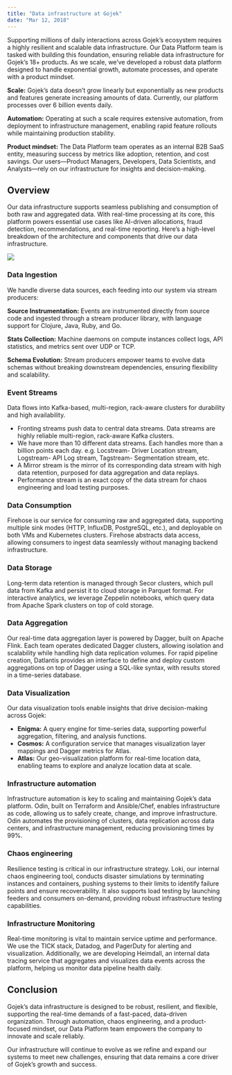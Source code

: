 ```yaml
---
title: "Data infrastructure at Gojek"
date: "Mar 12, 2018"
---
```


Supporting millions of daily interactions across Gojek’s ecosystem requires a highly resilient and scalable data infrastructure. Our Data Platform team is tasked with building this foundation, ensuring reliable data infrastructure for Gojek’s 18+ products. As we scale, we’ve developed a robust data platform designed to handle exponential growth, automate processes, and operate with a product mindset.

**Scale:** Gojek’s data doesn’t grow linearly but exponentially as new products and features generate increasing amounts of data. Currently, our platform processes over 6 billion events daily.

**Automation:** Operating at such a scale requires extensive automation, from deployment to infrastructure management, enabling rapid feature rollouts while maintaining production stability.

**Product mindset:** The Data Platform team operates as an internal B2B SaaS entity, measuring success by metrics like adoption, retention, and cost savings. Our users—Product Managers, Developers, Data Scientists, and Analysts—rely on our infrastructure for insights and decision-making.

## Overview

Our data infrastructure supports seamless publishing and consumption of both raw and aggregated data. With real-time processing at its core, this platform powers essential use cases like AI-driven allocations, fraud detection, recommendations, and real-time reporting. Here’s a high-level breakdown of the architecture and components that drive our data infrastructure.

![](/img/infra.png)

### Data Ingestion

We handle diverse data sources, each feeding into our system via stream producers:

**Source Instrumentation:** Events are instrumented directly from source code and ingested through a stream producer library, with language support for Clojure, Java, Ruby, and Go.

**Stats Collection:** Machine daemons on compute instances collect logs, API statistics, and metrics sent over UDP or TCP.

**Schema Evolution:** Stream producers empower teams to evolve data schemas without breaking downstream dependencies, ensuring flexibility and scalability.

### Event Streams

Data flows into Kafka-based, multi-region, rack-aware clusters for durability and high availability.

- Fronting streams push data to central data streams. Data streams are highly reliable multi-region, rack-aware Kafka clusters.
- We have more than 10 different data streams. Each handles more than a billion points each day. e.g. Locstream- Driver Location stream, Logstream- API Log stream, Tagstream- Segmentation stream, etc.
- A Mirror stream is the mirror of its corresponding data stream with high data retention, purposed for data aggregation and data replays.
- Performance stream is an exact copy of the data stream for chaos engineering and load testing purposes.

### Data Consumption

Firehose is our service for consuming raw and aggregated data, supporting multiple sink modes (HTTP, InfluxDB, PostgreSQL, etc.), and deployable on both VMs and Kubernetes clusters. Firehose abstracts data access, allowing consumers to ingest data seamlessly without managing backend infrastructure.

### Data Storage

Long-term data retention is managed through Secor clusters, which pull data from Kafka and persist it to cloud storage in Parquet format. For interactive analytics, we leverage Zeppelin notebooks, which query data from Apache Spark clusters on top of cold storage.

### Data Aggregation

Our real-time data aggregation layer is powered by Dagger, built on Apache Flink. Each team operates dedicated Dagger clusters, allowing isolation and scalability while handling high data replication volumes. For rapid pipeline creation, Datlantis provides an interface to define and deploy custom aggregations on top of Dagger using a SQL-like syntax, with results stored in a time-series database.

### Data Visualization

Our data visualization tools enable insights that drive decision-making across Gojek:

- **Enigma:** A query engine for time-series data, supporting powerful aggregation, filtering, and analysis functions.
- **Cosmos:** A configuration service that manages visualization layer mappings and Dagger metrics for Atlas.
- **Atlas:** Our geo-visualization platform for real-time location data, enabling teams to explore and analyze location data at scale.

### Infrastructure automation

Infrastructure automation is key to scaling and maintaining Gojek’s data platform. Odin, built on Terraform and Ansible/Chef, enables infrastructure as code, allowing us to safely create, change, and improve infrastructure. Odin automates the provisioning of clusters, data replication across data centers, and infrastructure management, reducing provisioning times by 99%.

### Chaos engineering

Resilience testing is critical in our infrastructure strategy. Loki, our internal chaos engineering tool, conducts disaster simulations by terminating instances and containers, pushing systems to their limits to identify failure points and ensure recoverability. It also supports load testing by launching feeders and consumers on-demand, providing robust infrastructure testing capabilities.

### Infrastructure Monitoring

Real-time monitoring is vital to maintain service uptime and performance. We use the TICK stack, Datadog, and PagerDuty for alerting and visualization. Additionally, we are developing Heimdall, an internal data tracing service that aggregates and visualizes data events across the platform, helping us monitor data pipeline health daily.

## Conclusion

Gojek’s data infrastructure is designed to be robust, resilient, and flexible, supporting the real-time demands of a fast-paced, data-driven organization. Through automation, chaos engineering, and a product-focused mindset, our Data Platform team empowers the company to innovate and scale reliably.

Our infrastructure will continue to evolve as we refine and expand our systems to meet new challenges, ensuring that data remains a core driver of Gojek’s growth and success.

